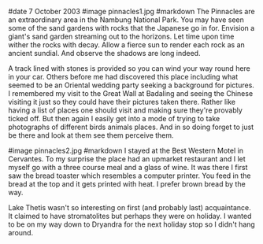 #date 7 October 2003
#image pinnacles1.jpg
#markdown
The Pinnacles are an extraordinary area in the Nambung National Park. You may have seen some of the sand gardens with rocks that the Japanese go in for. Envision a giant's sand garden streaming out to the horizons. Let time upon time wither the rocks with decay. Allow a fierce sun to render each rock as an ancient sundial. And observe the shadows are long indeed.

A track lined with stones is provided so you can wind your way round here in your car. Others before me had discovered this place including what seemed to be an Oriental wedding party seeking a background for pictures. I remembered my visit to the Great Wall at Badaling and seeing the Chinese visiting it just so they could have their pictures taken there. Rather like having a list of places one should visit and making sure they're provably ticked off. But then again I easily get into a mode of trying to take photographs of different birds animals places. And in so doing forget to just be there and look at them see them perceive them.

#image pinnacles2.jpg
#markdown
I stayed at the Best Western Motel in Cervantes. To my surprise the place had an upmarket restaurant and I let myself go with a three course meal and a glass of wine. It was there I first saw the bread toaster which resembles a computer printer. You feed in the bread at the top and it gets printed with heat. I prefer brown bread by the way.

Lake Thetis wasn't so interesting on first (and probably last) acquaintance. It claimed to have stromatolites but perhaps they were on holiday. I wanted to be on my way down to Dryandra for the next holiday stop so I didn't hang around.
